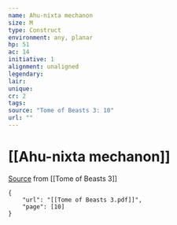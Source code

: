 ```yaml
---
name: Ahu-nixta mechanon
size: M
type: Construct
environment: any, planar
hp: 51
ac: 14
initiative: 1
alignment: unaligned
legendary: 
lair: 
unique: 
cr: 2
tags: 
source: "Tome of Beasts 3: 10"
url: ""
---
```

# [[Ahu-nixta mechanon]]

[Source](zotero://open-pdf/library/items/BLGR9HVR?page=10) from [[Tome of Beasts 3]]

```pdf
{
	"url": "[[Tome of Beasts 3.pdf]]",
	"page": [10]
}
```

